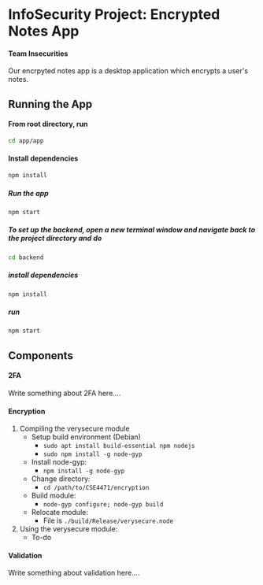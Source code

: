 # InfoSecurity Project: Encrypted Notes App
#### Team Insecurities

Our encrpyted notes app is a desktop application which encrypts a user's notes.

## Running the App

#### From root directory, run
```bash
cd app/app
```
#### Install dependencies
```bash
npm install
```
##### Run the app
```bash
npm start
```

##### To set up the backend, open a new terminal window and navigate back to the project directory and do
```bash
cd backend
```

##### install dependencies
```bash
npm install
```

##### run
```bash
npm start
```

## Components

#### 2FA

Write something about 2FA here....

#### Encryption

1. Compiling the verysecure module
    + Setup build environment (Debian)
        * ```sudo apt install build-essential npm nodejs```
        * ```sudo npm install -g node-gyp```
    + Install node-gyp:
        * ```npm install -g node-gyp```
    + Change directory:
        * ```cd /path/to/CSE4471/encryption```
    + Build module:
        * ```node-gyp configure; node-gyp build```
    + Relocate module:
        * File is ```./build/Release/verysecure.node```
2. Using the verysecure module:
    * To-do

#### Validation

Write something about validation here....


